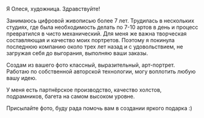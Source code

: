 Я Олеся, художница. Здравствуйте!

Занимаюсь цифровой живописью более 7 лет. Трудилась в нескольких студиях, где была необходимость делать по 7-10 артов в день и процесс превратился в чисто механический. Для меня же важна творческая составляющая и качество моих портретов. Поэтому я покинула последнюю компанию около трех лет назад и с удовольствием, не загружая себя до выгорания, выполняю ваши заказы.

Создам из вашего фото классный, выразительный, арт-портрет. Работаю по собственной авторской технологии, могу воплотить любую вашу идею.

У меня есть партнёрское производство, качество холстов, подрамников, багета на самом высоком уровне.

Присылайте фото, буду рада помочь вам в создании яркого подарка :)